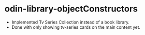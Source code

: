 # odin-library-objectConstructors

-   Implemented Tv Series Collection instead of a book library.
-   Done with only showing tv-series cards on the main content yet.
